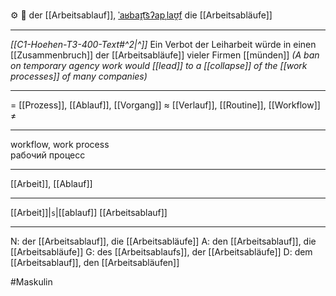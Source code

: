 ⚙️ 🔵 der [[Arbeitsablauf]], [ˈaʁbaɪ̯t͡sʔapˌlaʊ̯f](https://youglish.com/pronounce/Arbeitsablauf/german)
die [[Arbeitsabläufe]]

---
*[[C1-Hoehen-T3-400-Text#^2|^]]* Ein Verbot der Leiharbeit würde in einen [[Zusammenbruch]] der [[Arbeitsabläufe]] vieler Firmen [[münden]]
*(A ban on temporary agency work would [[lead]] to a [[collapse]] of the [[work processes]] of many companies)*

---
= [[Prozess]], [[Ablauf]], [[Vorgang]]
≈ [[Verlauf]], [[Routine]], [[Workflow]]
≠

---
workflow, work process  
рабочий процесс

---
[[Arbeit]], [[Ablauf]]

---
[[Arbeit]]|`s`|[[ablauf]]
[[Arbeitsablauf]]


---
N: der [[Arbeitsablauf]], die [[Arbeitsabläufe]]
A: den [[Arbeitsablauf]], die [[Arbeitsabläufe]]
G: des [[Arbeitsablaufs]], der [[Arbeitsabläufe]]
D: dem [[Arbeitsablauf]], den [[Arbeitsabläufen]]


#Maskulin 
